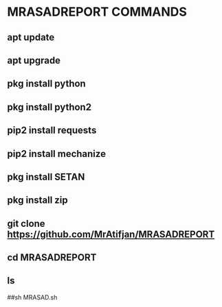 # MRASADREPORT COMMANDS

## apt update 

## apt upgrade

## pkg install python

## pkg install python2

## pip2 install requests

## pip2 install mechanize

## pkg install SETAN

## pkg install zip

## git clone https://github.com/MrAtifjan/MRASADREPORT

## cd MRASADREPORT

## ls

##sh MRASAD.sh
